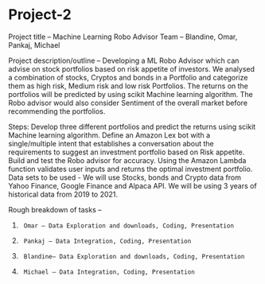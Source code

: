 # Project-2

Project title – Machine Learning Robo Advisor
Team – Blandine, Omar, Pankaj, Michael

Project description/outline – Developing a ML Robo Advisor which can advise on stock portfolios based on risk appetite of investors. We analysed a combination of stocks, Cryptos and bonds in a Portfolio and categorize them as high risk, Medium risk and low risk Portfolios. The returns on the portfolios will be predicted by using scikit Machine learning algorithm. The Robo advisor would also consider Sentiment of the overall market before recommending the portfolios.

 Steps:
Develop three different portfolios and predict the returns using scikit Machine learning algorithm.
Define an Amazon Lex bot with a single/multiple intent that establishes a conversation about the requirements to suggest an investment portfolio based on Risk appetite.
Build and test the Robo advisor for accuracy.
Using the Amazon Lambda function validates user inputs and returns the optimal investment portfolio.
Data sets to be used - We will use Stocks, bonds and Crypto data from Yahoo Finance, Google Finance and Alpaca API. We will be using 3 years of historical data from 2019 to 2021.


Rough breakdown of tasks –
1.   	Omar – Data Exploration and downloads, Coding, Presentation
2.   	Pankaj – Data Integration, Coding, Presentation
3.   	Blandine– Data Exploration and downloads, Coding, Presentation
4.   	Michael – Data Integration, Coding, Presentation
